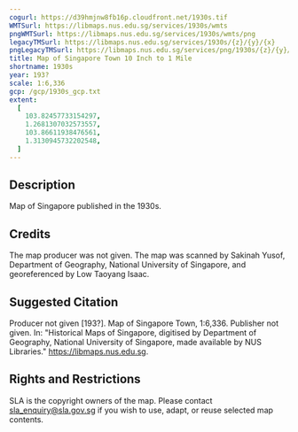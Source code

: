 ```yaml
---
cogurl: https://d39hmjnw8fb16p.cloudfront.net/1930s.tif
WMTSurl: https://libmaps.nus.edu.sg/services/1930s/wmts
pngWMTSurl: https://libmaps.nus.edu.sg/services/1930s/wmts/png
legacyTMSurl: https://libmaps.nus.edu.sg/services/1930s/{z}/{y}/{x}
pngLegacyTMSurl: https://libmaps.nus.edu.sg/services/png/1930s/{z}/{y}/{x}
title: Map of Singapore Town 10 Inch to 1 Mile
shortname: 1930s
year: 193?
scale: 1:6,336
gcp: /gcp/1930s_gcp.txt
extent:
  [
    103.82457733154297,
    1.2681307032573557,
    103.86611938476561,
    1.3130945732202548,
  ]
---
```


## Description

Map of Singapore published in the 1930s.

## Credits

The map producer was not given. The map was scanned by Sakinah Yusof, Department of Geography, National University of Singapore, and georeferenced by Low Taoyang Isaac.

## Suggested Citation

Producer not given [193?]. Map of Singapore Town, 1:6,336. Publisher not given. In: "Historical Maps of Singapore, digitised by Department of Geography, National University of Singapore, made available by NUS Libraries." https://libmaps.nus.edu.sg.

## Rights and Restrictions

SLA is the copyright owners of the map. Please contact sla_enquiry@sla.gov.sg if you wish to use, adapt, or reuse selected map contents.
